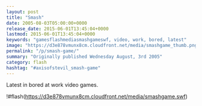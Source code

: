 ```yaml
---
layout: post
title: "Smash"
date: 2005-08-03T05:00:00+0000
release_date: 2015-06-01T13:45:04+0000
lastmod: 2015-06-01T13:45:04+0000
keywords: "gamesflashmediasmashgameswf, video, work, bored, latest"
image: "https://d3e878vmunx8cm.cloudfront.net/media/smashgame_thumb.png"
permalink: "/p/smash-game/"
summary: "Originally published Wednesday August, 3rd 2005"
category: flash
hashtag: "#axisofstevil_smash-game"
---
```


Latest in bored at work video games.

!#flash(https://d3e878vmunx8cm.cloudfront.net/media/smashgame.swf)
